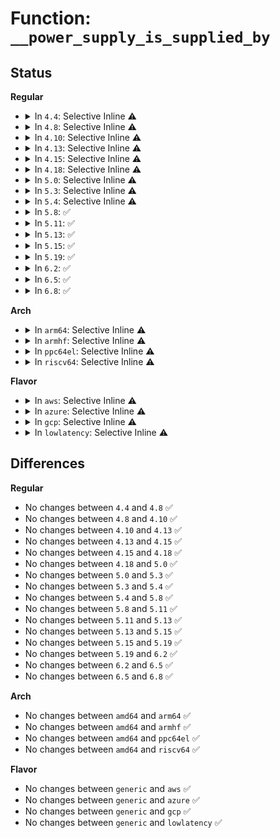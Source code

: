 # Function: <code>__power_supply_is_supplied_by</code>

## Status
<b>Regular</b>
<ul>
<li>
<details>
<summary>In <code>4.4</code>: Selective Inline ⚠️</summary>

```c
bool __power_supply_is_supplied_by(struct power_supply *supplier, struct power_supply *supply);
```

**Collision:** Unique Static

**Inline:** Selective

**Transformation:** False

**Instances:**

```
In drivers/power/power_supply_core.c (ffffffff8167f220)
Location: drivers/power/power_supply_core.c:35
Inline: True
Direct callers:
  - drivers/power/power_supply_core.c:__power_supply_am_i_supplied
  - drivers/power/power_supply_core.c:__power_supply_changed_work
```
**Symbols:**

```
ffffffff8167f220-ffffffff8167f2c7: __power_supply_is_supplied_by (STB_LOCAL)
```
</details>
</li>
<li>
<details>
<summary>In <code>4.8</code>: Selective Inline ⚠️</summary>

```c
bool __power_supply_is_supplied_by(struct power_supply *supplier, struct power_supply *supply);
```

**Collision:** Unique Static

**Inline:** Selective

**Transformation:** False

**Instances:**

```
In drivers/power/power_supply_core.c (ffffffff816e00a0)
Location: drivers/power/power_supply_core.c:35
Inline: True
Direct callers:
  - drivers/power/power_supply_core.c:__power_supply_am_i_supplied
  - drivers/power/power_supply_core.c:__power_supply_changed_work
```
**Symbols:**

```
ffffffff816e00a0-ffffffff816e0147: __power_supply_is_supplied_by (STB_LOCAL)
```
</details>
</li>
<li>
<details>
<summary>In <code>4.10</code>: Selective Inline ⚠️</summary>

```c
bool __power_supply_is_supplied_by(struct power_supply *supplier, struct power_supply *supply);
```

**Collision:** Unique Static

**Inline:** Selective

**Transformation:** False

**Instances:**

```
In drivers/power/supply/power_supply_core.c (ffffffff81710510)
Location: drivers/power/supply/power_supply_core.c:35
Inline: True
Direct callers:
  - drivers/power/supply/power_supply_core.c:__power_supply_am_i_supplied
  - drivers/power/supply/power_supply_core.c:__power_supply_changed_work
```
**Symbols:**

```
ffffffff81710510-ffffffff817105b7: __power_supply_is_supplied_by (STB_LOCAL)
```
</details>
</li>
<li>
<details>
<summary>In <code>4.13</code>: Selective Inline ⚠️</summary>

```c
bool __power_supply_is_supplied_by(struct power_supply *supplier, struct power_supply *supply);
```

**Collision:** Unique Static

**Inline:** Selective

**Transformation:** False

**Instances:**

```
In drivers/power/supply/power_supply_core.c (ffffffff81728770)
Location: drivers/power/supply/power_supply_core.c:36
Inline: True
Direct callers:
  - drivers/power/supply/power_supply_core.c:__power_supply_am_i_supplied
  - drivers/power/supply/power_supply_core.c:__power_supply_changed_work
```
**Symbols:**

```
ffffffff81728770-ffffffff8172881b: __power_supply_is_supplied_by (STB_LOCAL)
```
</details>
</li>
<li>
<details>
<summary>In <code>4.15</code>: Selective Inline ⚠️</summary>

```c
bool __power_supply_is_supplied_by(struct power_supply *supplier, struct power_supply *supply);
```

**Collision:** Unique Static

**Inline:** Selective

**Transformation:** False

**Instances:**

```
In drivers/power/supply/power_supply_core.c (ffffffff81799e70)
Location: drivers/power/supply/power_supply_core.c:36
Inline: True
Direct callers:
  - drivers/power/supply/power_supply_core.c:__power_supply_get_supplier_max_current
  - drivers/power/supply/power_supply_core.c:__power_supply_am_i_supplied
  - drivers/power/supply/power_supply_core.c:__power_supply_changed_work
```
**Symbols:**

```
ffffffff81799e70-ffffffff81799f1b: __power_supply_is_supplied_by (STB_LOCAL)
```
</details>
</li>
<li>
<details>
<summary>In <code>4.18</code>: Selective Inline ⚠️</summary>

```c
bool __power_supply_is_supplied_by(struct power_supply *supplier, struct power_supply *supply);
```

**Collision:** Unique Static

**Inline:** Selective

**Transformation:** False

**Instances:**

```
In drivers/power/supply/power_supply_core.c (ffffffff817e12a0)
Location: drivers/power/supply/power_supply_core.c:38
Inline: True
Direct callers:
  - drivers/power/supply/power_supply_core.c:__power_supply_get_supplier_max_current
  - drivers/power/supply/power_supply_core.c:__power_supply_am_i_supplied
  - drivers/power/supply/power_supply_core.c:__power_supply_changed_work
```
**Symbols:**

```
ffffffff817e12a0-ffffffff817e134c: __power_supply_is_supplied_by (STB_LOCAL)
```
</details>
</li>
<li>
<details>
<summary>In <code>5.0</code>: Selective Inline ⚠️</summary>

```c
bool __power_supply_is_supplied_by(struct power_supply *supplier, struct power_supply *supply);
```

**Collision:** Unique Static

**Inline:** Selective

**Transformation:** False

**Instances:**

```
In drivers/power/supply/power_supply_core.c (ffffffff8180c990)
Location: drivers/power/supply/power_supply_core.c:38
Inline: True
Direct callers:
  - drivers/power/supply/power_supply_core.c:__power_supply_get_supplier_max_current
  - drivers/power/supply/power_supply_core.c:__power_supply_am_i_supplied
  - drivers/power/supply/power_supply_core.c:__power_supply_changed_work
```
**Symbols:**

```
ffffffff8180c990-ffffffff8180ca3c: __power_supply_is_supplied_by (STB_LOCAL)
```
</details>
</li>
<li>
<details>
<summary>In <code>5.3</code>: Selective Inline ⚠️</summary>

```c
bool __power_supply_is_supplied_by(struct power_supply *supplier, struct power_supply *supply);
```

**Collision:** Unique Static

**Inline:** Selective

**Transformation:** False

**Instances:**

```
In drivers/power/supply/power_supply_core.c (ffffffff8184e640)
Location: drivers/power/supply/power_supply_core.c:37
Inline: True
Direct callers:
  - drivers/power/supply/power_supply_core.c:__power_supply_get_supplier_max_current
  - drivers/power/supply/power_supply_core.c:__power_supply_am_i_supplied
  - drivers/power/supply/power_supply_core.c:__power_supply_changed_work
```
**Symbols:**

```
ffffffff8184e640-ffffffff8184e6ec: __power_supply_is_supplied_by (STB_LOCAL)
```
</details>
</li>
<li>
<details>
<summary>In <code>5.4</code>: Selective Inline ⚠️</summary>

```c
bool __power_supply_is_supplied_by(struct power_supply *supplier, struct power_supply *supply);
```

**Collision:** Unique Static

**Inline:** Selective

**Transformation:** False

**Instances:**

```
In drivers/power/supply/power_supply_core.c (ffffffff81880070)
Location: drivers/power/supply/power_supply_core.c:37
Inline: True
Direct callers:
  - drivers/power/supply/power_supply_core.c:__power_supply_get_supplier_max_current
  - drivers/power/supply/power_supply_core.c:__power_supply_am_i_supplied
  - drivers/power/supply/power_supply_core.c:__power_supply_changed_work
```
**Symbols:**

```
ffffffff81880070-ffffffff8188011c: __power_supply_is_supplied_by (STB_LOCAL)
```
</details>
</li>
<li>
<details>
<summary>In <code>5.8</code>: ✅</summary>

```c
bool __power_supply_is_supplied_by(struct power_supply *supplier, struct power_supply *supply);
```

**Collision:** Unique Static

**Inline:** No

**Transformation:** False

**Instances:**

```
In drivers/power/supply/power_supply_core.c (ffffffff8194e150)
Location: drivers/power/supply/power_supply_core.c:37
Inline: False
Direct callers:
  - drivers/power/supply/power_supply_core.c:__power_supply_get_supplier_max_current
  - drivers/power/supply/power_supply_core.c:__power_supply_am_i_supplied
  - drivers/power/supply/power_supply_core.c:__power_supply_changed_work
```
**Symbols:**

```
ffffffff8194e150-ffffffff8194e1fc: __power_supply_is_supplied_by (STB_LOCAL)
```
</details>
</li>
<li>
<details>
<summary>In <code>5.11</code>: ✅</summary>

```c
bool __power_supply_is_supplied_by(struct power_supply *supplier, struct power_supply *supply);
```

**Collision:** Unique Static

**Inline:** No

**Transformation:** False

**Instances:**

```
In drivers/power/supply/power_supply_core.c (ffffffff81953b30)
Location: drivers/power/supply/power_supply_core.c:37
Inline: False
Direct callers:
  - drivers/power/supply/power_supply_core.c:__power_supply_get_supplier_max_current
  - drivers/power/supply/power_supply_core.c:__power_supply_am_i_supplied
  - drivers/power/supply/power_supply_core.c:__power_supply_changed_work
```
**Symbols:**

```
ffffffff81953b30-ffffffff81953bdc: __power_supply_is_supplied_by (STB_LOCAL)
```
</details>
</li>
<li>
<details>
<summary>In <code>5.13</code>: ✅</summary>

```c
bool __power_supply_is_supplied_by(struct power_supply *supplier, struct power_supply *supply);
```

**Collision:** Unique Static

**Inline:** No

**Transformation:** False

**Instances:**

```
In drivers/power/supply/power_supply_core.c (ffffffff819379c0)
Location: drivers/power/supply/power_supply_core.c:37
Inline: False
Direct callers:
  - drivers/power/supply/power_supply_core.c:__power_supply_get_supplier_max_current
  - drivers/power/supply/power_supply_core.c:__power_supply_am_i_supplied
  - drivers/power/supply/power_supply_core.c:__power_supply_changed_work
```
**Symbols:**

```
ffffffff819379c0-ffffffff81937a6c: __power_supply_is_supplied_by (STB_LOCAL)
```
</details>
</li>
<li>
<details>
<summary>In <code>5.15</code>: ✅</summary>

```c
bool __power_supply_is_supplied_by(struct power_supply *supplier, struct power_supply *supply);
```

**Collision:** Unique Static

**Inline:** No

**Transformation:** False

**Instances:**

```
In drivers/power/supply/power_supply_core.c (ffffffff819dbc90)
Location: drivers/power/supply/power_supply_core.c:37
Inline: False
Direct callers:
  - drivers/power/supply/power_supply_core.c:__power_supply_get_supplier_max_current
  - drivers/power/supply/power_supply_core.c:__power_supply_am_i_supplied
  - drivers/power/supply/power_supply_core.c:__power_supply_changed_work
```
**Symbols:**

```
ffffffff819dbc90-ffffffff819dbd3c: __power_supply_is_supplied_by (STB_LOCAL)
```
</details>
</li>
<li>
<details>
<summary>In <code>5.19</code>: ✅</summary>

```c
bool __power_supply_is_supplied_by(struct power_supply *supplier, struct power_supply *supply);
```

**Collision:** Unique Static

**Inline:** No

**Transformation:** False

**Instances:**

```
In drivers/power/supply/power_supply_core.c (ffffffff81b3f790)
Location: drivers/power/supply/power_supply_core.c:39
Inline: False
Direct callers:
  - drivers/power/supply/power_supply_core.c:__power_supply_get_supplier_property
  - drivers/power/supply/power_supply_core.c:__power_supply_am_i_supplied
  - drivers/power/supply/power_supply_core.c:__power_supply_changed_work
```
**Symbols:**

```
ffffffff81b3f790-ffffffff81b3f84c: __power_supply_is_supplied_by (STB_LOCAL)
```
</details>
</li>
<li>
<details>
<summary>In <code>6.2</code>: ✅</summary>

```c
bool __power_supply_is_supplied_by(struct power_supply *supplier, struct power_supply *supply);
```

**Collision:** Unique Static

**Inline:** No

**Transformation:** False

**Instances:**

```
In drivers/power/supply/power_supply_core.c (ffffffff81cd5ca0)
Location: drivers/power/supply/power_supply_core.c:39
Inline: False
Direct callers:
  - drivers/power/supply/power_supply_core.c:__power_supply_get_supplier_property
  - drivers/power/supply/power_supply_core.c:__power_supply_am_i_supplied
  - drivers/power/supply/power_supply_core.c:__power_supply_changed_work
```
**Symbols:**

```
ffffffff81cd5ca0-ffffffff81cd5d5c: __power_supply_is_supplied_by (STB_LOCAL)
```
</details>
</li>
<li>
<details>
<summary>In <code>6.5</code>: ✅</summary>

```c
bool __power_supply_is_supplied_by(struct power_supply *supplier, struct power_supply *supply);
```

**Collision:** Unique Static

**Inline:** No

**Transformation:** False

**Instances:**

```
In drivers/power/supply/power_supply_core.c (ffffffff81d3dd10)
Location: drivers/power/supply/power_supply_core.c:39
Inline: False
Direct callers:
  - drivers/power/supply/power_supply_core.c:__power_supply_get_supplier_property
  - drivers/power/supply/power_supply_core.c:__power_supply_am_i_supplied
  - drivers/power/supply/power_supply_core.c:__power_supply_changed_work
```
**Symbols:**

```
ffffffff81d3dd10-ffffffff81d3ddcc: __power_supply_is_supplied_by (STB_LOCAL)
```
</details>
</li>
<li>
<details>
<summary>In <code>6.8</code>: ✅</summary>

```c
bool __power_supply_is_supplied_by(struct power_supply *supplier, struct power_supply *supply);
```

**Collision:** Unique Static

**Inline:** No

**Transformation:** False

**Instances:**

```
In drivers/power/supply/power_supply_core.c (ffffffff81df4660)
Location: drivers/power/supply/power_supply_core.c:38
Inline: False
Direct callers:
  - drivers/power/supply/power_supply_core.c:__power_supply_get_supplier_property
  - drivers/power/supply/power_supply_core.c:__power_supply_am_i_supplied
  - drivers/power/supply/power_supply_core.c:__power_supply_changed_work
```
**Symbols:**

```
ffffffff81df4660-ffffffff81df471c: __power_supply_is_supplied_by (STB_LOCAL)
```
</details>
</li>
</ul>
<b>Arch</b>
<ul>
<li>
<details>
<summary>In <code>arm64</code>: Selective Inline ⚠️</summary>

```c
bool __power_supply_is_supplied_by(struct power_supply *supplier, struct power_supply *supply);
```

**Collision:** Unique Static

**Inline:** Selective

**Transformation:** False

**Instances:**

```
In drivers/power/supply/power_supply_core.c (ffff800010acba40)
Location: drivers/power/supply/power_supply_core.c:37
Inline: True
Direct callers:
  - drivers/power/supply/power_supply_core.c:__power_supply_get_supplier_max_current
  - drivers/power/supply/power_supply_core.c:__power_supply_am_i_supplied
  - drivers/power/supply/power_supply_core.c:__power_supply_changed_work
```
**Symbols:**

```
ffff800010acba40-ffff800010acbb20: __power_supply_is_supplied_by (STB_LOCAL)
```
</details>
</li>
<li>
<details>
<summary>In <code>armhf</code>: Selective Inline ⚠️</summary>

```c
bool __power_supply_is_supplied_by(struct power_supply *supplier, struct power_supply *supply);
```

**Collision:** Unique Static

**Inline:** Selective

**Transformation:** False

**Instances:**

```
In drivers/power/supply/power_supply_core.c (c0baca74)
Location: drivers/power/supply/power_supply_core.c:37
Inline: True
Direct callers:
  - drivers/power/supply/power_supply_core.c:__power_supply_get_supplier_max_current
  - drivers/power/supply/power_supply_core.c:__power_supply_am_i_supplied
  - drivers/power/supply/power_supply_core.c:__power_supply_changed_work
```
**Symbols:**

```
c0baca74-c0bacb44: __power_supply_is_supplied_by (STB_LOCAL)
```
</details>
</li>
<li>
<details>
<summary>In <code>ppc64el</code>: Selective Inline ⚠️</summary>

```c
bool __power_supply_is_supplied_by(struct power_supply *supplier, struct power_supply *supply);
```

**Collision:** Unique Static

**Inline:** Selective

**Transformation:** False

**Instances:**

```
In drivers/power/supply/power_supply_core.c (c000000000bae0b0)
Location: drivers/power/supply/power_supply_core.c:37
Inline: True
Direct callers:
  - drivers/power/supply/power_supply_core.c:__power_supply_get_supplier_max_current
  - drivers/power/supply/power_supply_core.c:__power_supply_am_i_supplied
  - drivers/power/supply/power_supply_core.c:__power_supply_changed_work
```
**Symbols:**

```
c000000000bae0b0-c000000000bae528: __power_supply_is_supplied_by (STB_LOCAL)
```
</details>
</li>
<li>
<details>
<summary>In <code>riscv64</code>: Selective Inline ⚠️</summary>

```c
bool __power_supply_is_supplied_by(struct power_supply *supplier, struct power_supply *supply);
```

**Collision:** Unique Static

**Inline:** Selective

**Transformation:** False

**Instances:**

```
In drivers/power/supply/power_supply_core.c (ffffffe0006c9406)
Location: drivers/power/supply/power_supply_core.c:37
Inline: True
Direct callers:
  - drivers/power/supply/power_supply_core.c:__power_supply_get_supplier_max_current
  - drivers/power/supply/power_supply_core.c:__power_supply_am_i_supplied
  - drivers/power/supply/power_supply_core.c:__power_supply_changed_work
```
**Symbols:**

```
ffffffe0006c9406-ffffffe0006c94c2: __power_supply_is_supplied_by (STB_LOCAL)
```
</details>
</li>
</ul>
<b>Flavor</b>
<ul>
<li>
<details>
<summary>In <code>aws</code>: Selective Inline ⚠️</summary>

```c
bool __power_supply_is_supplied_by(struct power_supply *supplier, struct power_supply *supply);
```

**Collision:** Unique Static

**Inline:** Selective

**Transformation:** False

**Instances:**

```
In drivers/power/supply/power_supply_core.c (ffffffff818285e0)
Location: drivers/power/supply/power_supply_core.c:37
Inline: True
Direct callers:
  - drivers/power/supply/power_supply_core.c:__power_supply_get_supplier_max_current
  - drivers/power/supply/power_supply_core.c:__power_supply_am_i_supplied
  - drivers/power/supply/power_supply_core.c:__power_supply_changed_work
```
**Symbols:**

```
ffffffff818285e0-ffffffff8182868c: __power_supply_is_supplied_by (STB_LOCAL)
```
</details>
</li>
<li>
<details>
<summary>In <code>azure</code>: Selective Inline ⚠️</summary>

```c
bool __power_supply_is_supplied_by(struct power_supply *supplier, struct power_supply *supply);
```

**Collision:** Unique Static

**Inline:** Selective

**Transformation:** False

**Instances:**

```
In drivers/power/supply/power_supply_core.c (ffffffff817efc70)
Location: drivers/power/supply/power_supply_core.c:37
Inline: True
Direct callers:
  - drivers/power/supply/power_supply_core.c:__power_supply_get_supplier_max_current
  - drivers/power/supply/power_supply_core.c:__power_supply_am_i_supplied
  - drivers/power/supply/power_supply_core.c:__power_supply_changed_work
```
**Symbols:**

```
ffffffff817efc70-ffffffff817efd1c: __power_supply_is_supplied_by (STB_LOCAL)
```
</details>
</li>
<li>
<details>
<summary>In <code>gcp</code>: Selective Inline ⚠️</summary>

```c
bool __power_supply_is_supplied_by(struct power_supply *supplier, struct power_supply *supply);
```

**Collision:** Unique Static

**Inline:** Selective

**Transformation:** False

**Instances:**

```
In drivers/power/supply/power_supply_core.c (ffffffff81875520)
Location: drivers/power/supply/power_supply_core.c:37
Inline: True
Direct callers:
  - drivers/power/supply/power_supply_core.c:__power_supply_get_supplier_max_current
  - drivers/power/supply/power_supply_core.c:__power_supply_am_i_supplied
  - drivers/power/supply/power_supply_core.c:__power_supply_changed_work
```
**Symbols:**

```
ffffffff81875520-ffffffff818755cc: __power_supply_is_supplied_by (STB_LOCAL)
```
</details>
</li>
<li>
<details>
<summary>In <code>lowlatency</code>: Selective Inline ⚠️</summary>

```c
bool __power_supply_is_supplied_by(struct power_supply *supplier, struct power_supply *supply);
```

**Collision:** Unique Static

**Inline:** Selective

**Transformation:** False

**Instances:**

```
In drivers/power/supply/power_supply_core.c (ffffffff81890ec0)
Location: drivers/power/supply/power_supply_core.c:37
Inline: True
Direct callers:
  - drivers/power/supply/power_supply_core.c:__power_supply_get_supplier_max_current
  - drivers/power/supply/power_supply_core.c:__power_supply_am_i_supplied
  - drivers/power/supply/power_supply_core.c:__power_supply_changed_work
```
**Symbols:**

```
ffffffff81890ec0-ffffffff81890f6c: __power_supply_is_supplied_by (STB_LOCAL)
```
</details>
</li>
</ul>

## Differences
<b>Regular</b>
<ul>
<li>
No changes between <code>4.4</code> and <code>4.8</code> ✅
</li>
<li>
No changes between <code>4.8</code> and <code>4.10</code> ✅
</li>
<li>
No changes between <code>4.10</code> and <code>4.13</code> ✅
</li>
<li>
No changes between <code>4.13</code> and <code>4.15</code> ✅
</li>
<li>
No changes between <code>4.15</code> and <code>4.18</code> ✅
</li>
<li>
No changes between <code>4.18</code> and <code>5.0</code> ✅
</li>
<li>
No changes between <code>5.0</code> and <code>5.3</code> ✅
</li>
<li>
No changes between <code>5.3</code> and <code>5.4</code> ✅
</li>
<li>
No changes between <code>5.4</code> and <code>5.8</code> ✅
</li>
<li>
No changes between <code>5.8</code> and <code>5.11</code> ✅
</li>
<li>
No changes between <code>5.11</code> and <code>5.13</code> ✅
</li>
<li>
No changes between <code>5.13</code> and <code>5.15</code> ✅
</li>
<li>
No changes between <code>5.15</code> and <code>5.19</code> ✅
</li>
<li>
No changes between <code>5.19</code> and <code>6.2</code> ✅
</li>
<li>
No changes between <code>6.2</code> and <code>6.5</code> ✅
</li>
<li>
No changes between <code>6.5</code> and <code>6.8</code> ✅
</li>
</ul>
<b>Arch</b>
<ul>
<li>
No changes between <code>amd64</code> and <code>arm64</code> ✅
</li>
<li>
No changes between <code>amd64</code> and <code>armhf</code> ✅
</li>
<li>
No changes between <code>amd64</code> and <code>ppc64el</code> ✅
</li>
<li>
No changes between <code>amd64</code> and <code>riscv64</code> ✅
</li>
</ul>
<b>Flavor</b>
<ul>
<li>
No changes between <code>generic</code> and <code>aws</code> ✅
</li>
<li>
No changes between <code>generic</code> and <code>azure</code> ✅
</li>
<li>
No changes between <code>generic</code> and <code>gcp</code> ✅
</li>
<li>
No changes between <code>generic</code> and <code>lowlatency</code> ✅
</li>
</ul>
